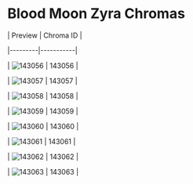 # Blood Moon Zyra Chromas


| Preview | Chroma ID |

|---------|-----------|

| ![143056](https://raw.communitydragon.org/latest/plugins/rcp-be-lol-game-data/global/default/v1/champion-chroma-images/143/143056.png) | 143056 |

| ![143057](https://raw.communitydragon.org/latest/plugins/rcp-be-lol-game-data/global/default/v1/champion-chroma-images/143/143057.png) | 143057 |

| ![143058](https://raw.communitydragon.org/latest/plugins/rcp-be-lol-game-data/global/default/v1/champion-chroma-images/143/143058.png) | 143058 |

| ![143059](https://raw.communitydragon.org/latest/plugins/rcp-be-lol-game-data/global/default/v1/champion-chroma-images/143/143059.png) | 143059 |

| ![143060](https://raw.communitydragon.org/latest/plugins/rcp-be-lol-game-data/global/default/v1/champion-chroma-images/143/143060.png) | 143060 |

| ![143061](https://raw.communitydragon.org/latest/plugins/rcp-be-lol-game-data/global/default/v1/champion-chroma-images/143/143061.png) | 143061 |

| ![143062](https://raw.communitydragon.org/latest/plugins/rcp-be-lol-game-data/global/default/v1/champion-chroma-images/143/143062.png) | 143062 |

| ![143063](https://raw.communitydragon.org/latest/plugins/rcp-be-lol-game-data/global/default/v1/champion-chroma-images/143/143063.png) | 143063 |